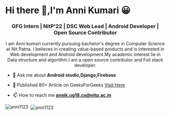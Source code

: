 <h1>Hi there 👋,I'm Anni Kumari 😀</h1>

<!--
**Anni1123/Anni1123** is a ✨ _special_ ✨ repository because its `README.md` (this file) appears on your GitHub profile.
-->
<h3 align="center">GFG Intern | NitP'22 | DSC Web Lead | Android Developer | Open Source Contributor</h3>

<!--
- 👨‍💻Visit My Portfolio site [](https://anni1123.github.io/MyPortfolio/)
-->

<p align="center">I am Anni kumari currently pursuing bachelor's degree in Computer Science at Nit Patna. I believes in creating value-based products and is interested in Web development and Android development.My academic interest lie in Data structure and algorithm.I am a open source contributor and Full stack developer.</p>


- 💬 Ask me about **Android studio,Django,Firebase**
- 💬 Published 80+ Article on GeeksForGeeks  [Visit Here](https://auth.geeksforgeeks.org/user/annianni/articles)

- 📫 How to reach me **annik.ug18.cs@nitp.ac.in**

<!--
- ⚡ Fun fact **If I won award for laziness.I will send somebody to pick it for me😂😂**

-->
<p><img align="left" src="https://github-readme-stats.vercel.app/api/top-langs/?username=anni1123&layout=compact&hide=html&theme=radical" alt="anni1123" /></p>

<p>&nbsp;<img align="center" src="https://github-readme-stats.vercel.app/api?username=anni1123&show_icons=true&theme=radical&count_private=true" alt="anni1123" /></p>


